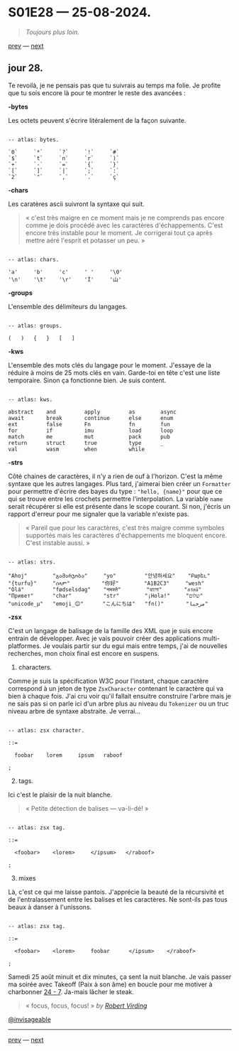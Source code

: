# S01E28 — 25-08-2024.

> *Toujours plus loin.*

[prev](S01E27-24-08-2024.md) — [next](S01E01-29-07-2024.md)

## jour 28.

Te revoilà, je ne pensais pas que tu suivrais au temps ma folie. Je profite que tu sois encore là pour te montrer le reste des avancées :

**-bytes**

Les octets peuvent s'écrire litéralement de la façon suivante.

```

-- atlas: bytes.

`0`     `*`     `?`     `!`     `#`
`$`     `t`     `n`     `r`     `)`
`+`     `-`     `=`     `{`     `}`
`[`     `]`     `|`     `;`     `:`
`2`     `"`     `,`     `.`     `ç`

```

**-chars**

Les caratères ascii suivront la syntaxe qui suit.

> « c'est très maigre en ce moment mais je ne comprends pas encore comme je dois procédé avec les caractères d'échappements. C'est encore très instable pour le moment. Je corrigerai tout ça après mettre aéré l'esprit et potasser un peu. »


```

-- atlas: chars.

'a'     'b'     'c'     ' '     '\0'
'\n'    '\t'    '\r'    'İ'     '山'

```

**-groups**

L'ensemble des délimiteurs du langages.

```

-- atlas: groups.

(   )   {   }   [   ]

```

**-kws**

L'ensemble des mots clés du langage pour le moment. J'essaye de la réduire à moins de 25 mots clés en vain. Garde-toi en tête c'est une liste temporaire. Sinon ça fonctionne bien. Je suis content.

```

-- atlas: kws.

abstract    and         apply         as        async
await       break       continue      else      enum
ext         false       Fn            fn        fun
for         if          imu           load      loop
match       me          mut           pack      pub
return      struct      true          type      _
val         wasm        when          while

```

**-strs**

Côté chaines de caractères, il n'y a rien de ouf à l'horizon. C'est la même syntaxe que les autres langages. Plus tard, j'aimerai bien créer un `Formatter` pour permettre d'écrire des bayes du type : `"hello, {name}"` pour que ce qui se trouve entre les crochets permettre l'interpolation. La variable `name` serait récupérer si elle est présente dans le scope courant. Si non, j'écris un rapport d'erreur pour me signaler que la variable n'existe pas.

> « Pareil que pour les caractères, c'est très maigre comme symboles supportés mais les caractères d'échappements me bloquent encore. C'est instable aussi. »

```

-- atlas: strs.

"Ahoj"        "გამარჯობა"     "yo"         "안녕하세요"    "Բարեւ"
"{turfu}"     "ሰላም"          "你好"        "A1B2C3"     "wesh"
"Olá"         "fødselsdag"    "नमस्ते"        "হ্যালো"       "สวัสดี"
"Привет"      "char"          "str"        "¡Hola!"     "שלום"
"unicode_µ"   "emoji_😊"      "こんにちは"   "fn()"       "مرحبا"

```

**-zsx**

C'est un langage de balisage de la famille des XML que je suis encore entrain de développer. Avec je vais pouvoir créer des applications multi-platformes. Je voulais partir sur du egui mais entre temps, j'ai de nouvelles recherches, mon choix final est encore en suspens.

1. characters.

Comme je suis la spécification W3C pour l'instant, chaque caractère correspond à un jeton de type `ZsxCharacter` contenant le caractère qui va bien à chaque fois. J'ai cru voir qu'il fallait ensuitre construire l'arbre mais je ne sais pas si on parle ici d'un arbre plus au niveau du `Tokenizer` ou un truc niveau arbre de syntaxe abstraite. Je verrai...

```

-- atlas: zsx character.

::=

  foobar    lorem     ipsum   raboof

;

```

2. tags.

Ici c'est le plaisir de la nuit blanche.

> « Petite détection de balises — va-li-dé! »

```

-- atlas: zsx tag.

::=

  <foobar>    <lorem>     </ipsum>   </raboof>

;

```

3. mixes

Là, c'est ce qui me laisse pantois. J'apprécie la beauté de la récursivité et de l'entralassement entre les balises et les caractères. Ne sont-ils pas tous beaux à danser à l'unissons.

```

-- atlas: zsx tag.

::=

  <foobar>    <lorem>     foobar      </ipsum>    </raboof>

;

```

Samedi 25 août minuit et dix minutes, ça sent la nuit blanche. Je vais passer ma soirée avec Takeoff (Paix à son âme) en boucle pour me motiver à charbonner [24 - 7](https://www.youtube.com/watch?v=ThotL18UkJo). Ja-mais lâcher le steak.

> « focus, focus, focus! » *by [Robert Virding](https://www.youtube.com/watch?v=afLRmoSOnHA)*

[@invisageable](https://twitter.com/invisageable)   

---

[prev](S01E27-24-08-2024.md) — [next](S01E01-29-07-2024.md)   
